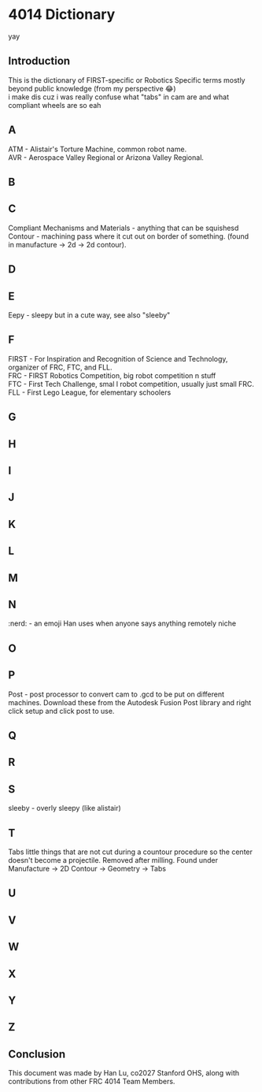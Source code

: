 # 4014 Dictionary

yay

## Introduction

This is the dictionary of FIRST-specific or Robotics Specific terms mostly beyond public knowledge (from my perspective :joy:) <br>
i make dis cuz i was really confuse what "tabs" in cam are and what compliant wheels are so  eah

## A

ATM - Alistair's Torture Machine, common robot name. <br>
AVR - Aerospace Valley Regional or Arizona Valley Regional. <br>

## B

## C

Compliant Mechanisms and Materials - anything that can be squishesd <br>
Contour - machining pass where it cut out on border of something. (found in manufacture -> 2d -> 2d contour). <br>

## D

## E

Eepy - sleepy but in a cute way, see also "sleeby"

## F

FIRST - For Inspiration and Recognition of Science and Technology, organizer of FRC, FTC, and FLL. <br>
FRC - FIRST Robotics Competition, big robot competition n stuff <br>
FTC - First Tech Challenge, smal l robot competition, usually just small FRC. <br> 
FLL - First Lego League, for elementary schoolers <br>

## G

## H

## I

## J

## K

## L

## M

## N

:nerd: - an emoji Han uses when anyone says anything remotely niche

## O

## P

Post - post processor to convert cam to .gcd to be put on different machines. Download these from the Autodesk Fusion Post library and right click setup and click post to use. <br>

## Q

## R

## S

sleeby - overly sleepy (like alistair)

## T

Tabs little things that are not cut during a countour procedure so the center doesn't become a projectile. Removed after milling. Found under Manufacture -> 2D Contour -> Geometry -> Tabs <br>

## U

## V

## W

## X

## Y

## Z

## Conclusion

This document was made by Han Lu, co2027 Stanford OHS, along with contributions from other FRC 4014 Team Members. 